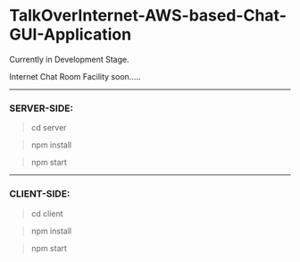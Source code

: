 # TalkOverInternet-AWS-based-Chat-GUI-Application

Currently in Development Stage.

Internet Chat Room Facility soon.....

----------------------------------------------------------------------
### SERVER-SIDE:

> cd server

> npm install

> npm start

----------------------------------------------------------------------
### CLIENT-SIDE:

> cd client

> npm install

> npm start

